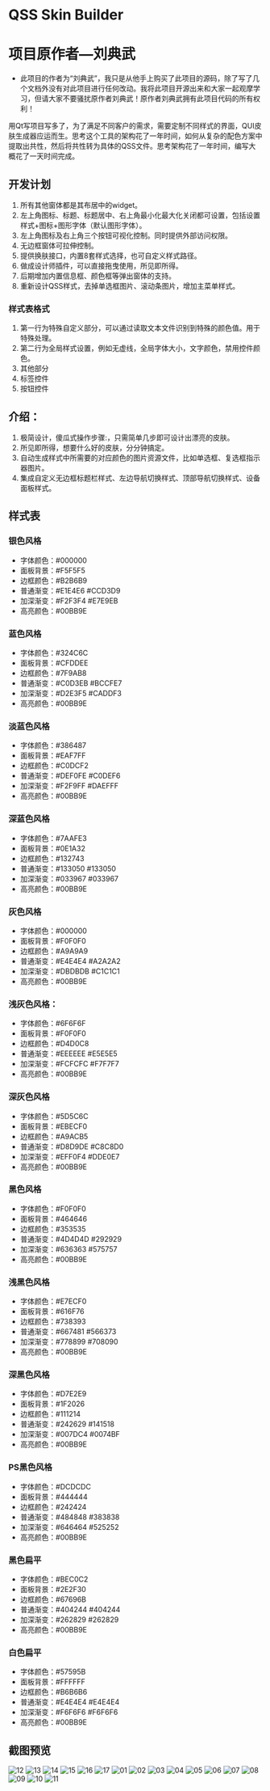 ﻿# QSS Skin Builder
 
# 项目原作者—刘典武
- 此项目的作者为“刘典武”，我只是从他手上购买了此项目的源码，除了写了几个文档外没有对此项目进行任何改动。我将此项目开源出来和大家一起观摩学习，但请大家不要骚扰原作者刘典武！原作者刘典武拥有此项目代码的所有权利！

用Qt写项目写多了，为了满足不同客户的需求，需要定制不同样式的界面，QUI皮肤生成器应运而生。思考这个工具的架构花了一年时间，如何从复杂的配色方案中提取出共性，然后将共性转为具体的QSS文件。思考架构花了一年时间，编写大概花了一天时间完成。

## 开发计划
1. 所有其他窗体都是其布居中的widget。
2. 左上角图标、标题、标题居中、右上角最小化最大化关闭都可设置，包括设置样式+图标+图形字体（默认图形字体）。
3. 左上角图标及右上角三个按钮可视化控制。同时提供外部访问权限。
4. 无边框窗体可拉伸控制。
5. 提供换肤接口，内置8套样式选择，也可自定义样式路径。
6. 做成设计师插件，可以直接拖曳使用，所见即所得。
7. 后期增加内置信息框、颜色框等弹出窗体的支持。
8. 重新设计QSS样式，去掉单选框图片、滚动条图片，增加主菜单样式。

### 样式表格式
1. 第一行为特殊自定义部分，可以通过读取文本文件识别到特殊的颜色值。用于特殊处理。
2. 第二行为全局样式设置，例如无虚线，全局字体大小，文字颜色，禁用控件颜色。
3. 其他部分
4. 标签控件
5. 按钮控件

## 介绍：
1. 极简设计，傻瓜式操作步骤:，只需简单几步即可设计出漂亮的皮肤。
2. 所见即所得，想要什么好的皮肤，分分钟搞定。
3. 自动生成样式中所需要的对应颜色的图片资源文件，比如单选框、复选框指示器图片。
4. 集成自定义无边框标题栏样式、左边导航切换样式、顶部导航切换样式、设备面板样式。

## 样式表

### 银色风格
* 字体颜色：#000000
* 面板背景：#F5F5F5
* 边框颜色：#B2B6B9
* 普通渐变：#E1E4E6 #CCD3D9
* 加深渐变：#F2F3F4 #E7E9EB
* 高亮颜色：#00BB9E

### 蓝色风格
* 字体颜色：#324C6C
* 面板背景：#CFDDEE
* 边框颜色：#7F9AB8
* 普通渐变：#C0D3EB #BCCFE7
* 加深渐变：#D2E3F5 #CADDF3
* 高亮颜色：#00BB9E

### 淡蓝色风格
* 字体颜色：#386487
* 面板背景：#EAF7FF
* 边框颜色：#C0DCF2
* 普通渐变：#DEF0FE #C0DEF6
* 加深渐变：#F2F9FF #DAEFFF
* 高亮颜色：#00BB9E

### 深蓝色风格
* 字体颜色：#7AAFE3
* 面板背景：#0E1A32
* 边框颜色：#132743
* 普通渐变：#133050 #133050
* 加深渐变：#033967 #033967
* 高亮颜色：#00BB9E

### 灰色风格
* 字体颜色：#000000
* 面板背景：#F0F0F0
* 边框颜色：#A9A9A9
* 普通渐变：#E4E4E4 #A2A2A2
* 加深渐变：#DBDBDB #C1C1C1
* 高亮颜色：#00BB9E

### 浅灰色风格：
* 字体颜色：#6F6F6F
* 面板背景：#F0F0F0
* 边框颜色：#D4D0C8
* 普通渐变：#EEEEEE #E5E5E5
* 加深渐变：#FCFCFC #F7F7F7
* 高亮颜色：#00BB9E

### 深灰色风格
* 字体颜色：#5D5C6C
* 面板背景：#EBECF0
* 边框颜色：#A9ACB5
* 普通渐变：#D8D9DE #C8C8D0
* 加深渐变：#EFF0F4 #DDE0E7
* 高亮颜色：#00BB9E

### 黑色风格
* 字体颜色：#F0F0F0
* 面板背景：#464646
* 边框颜色：#353535
* 普通渐变：#4D4D4D #292929
* 加深渐变：#636363 #575757
* 高亮颜色：#00BB9E

### 浅黑色风格
* 字体颜色：#E7ECF0
* 面板背景：#616F76
* 边框颜色：#738393
* 普通渐变：#667481 #566373
* 加深渐变：#778899 #708090
* 高亮颜色：#00BB9E

### 深黑色风格
* 字体颜色：#D7E2E9
* 面板背景：#1F2026
* 边框颜色：#111214
* 普通渐变：#242629 #141518
* 加深渐变：#007DC4 #0074BF
* 高亮颜色：#00BB9E

### PS黑色风格
* 字体颜色：#DCDCDC
* 面板背景：#444444
* 边框颜色：#242424
* 普通渐变：#484848 #383838
* 加深渐变：#646464 #525252
* 高亮颜色：#00BB9E

### 黑色扁平
* 字体颜色：#BEC0C2
* 面板背景：#2E2F30
* 边框颜色：#67696B
* 普通渐变：#404244 #404244
* 加深渐变：#262829 #262829
* 高亮颜色：#00BB9E

### 白色扁平
* 字体颜色：#57595B
* 面板背景：#FFFFFF
* 边框颜色：#B6B6B6
* 普通渐变：#E4E4E4 #E4E4E4
* 加深渐变：#F6F6F6 #F6F6F6
* 高亮颜色：#00BB9E

## 截图预览
![12](/snap/ScreenGif.gif)
![13](/snap/demo3.gif)
![14](/snap/demo4.gif)
![15](/snap/demo5.gif)
![16](/snap/demo6.gif)
![17](/snap/demo7.gif)
![01](/snap/QQ截图20170224185742.png)
![02](/snap/QQ截图20170224185753.png)
![03](/snap/QQ截图20170224185759.png)
![04](/snap/QQ截图20170224185806.png)
![05](/snap/QQ截图20170224185827.png)
![06](/snap/QQ截图20170224185832.png)
![07](/snap/QQ截图20170224185838.png)
![08](/snap/QQ截图20170224185848.png)
![09](/snap/QQ截图20170224185853.png)
![10](/snap/QQ截图20170224185859.png)
![11](/snap/QQ截图20170224185946.png)
